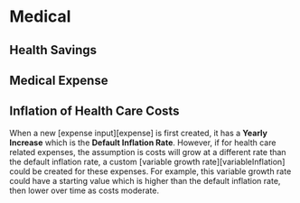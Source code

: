 # Medical

## Health Savings

## Medical Expense

## Inflation of Health Care Costs

When a new [expense input][expense] is first created, it has a __Yearly Increase__  which is the __Default Inflation Rate__. However, if for health care related expenses, the assumption is costs will grow at a different rate than the default inflation rate, a custom [variable growth rate][variableInflation] could be created for these expenses. For example, this variable growth rate could have a starting value which is higher than the default inflation rate, then lower over time as costs moderate.